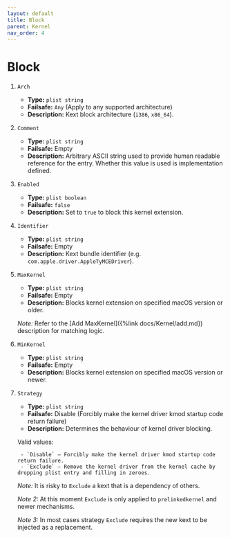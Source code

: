 ```yaml
---
layout: default
title: Block
parent: Kernel
nav_order: 4
---
```


# Block

1. `Arch`
    - **Type:** `plist string`
    - **Failsafe:** `Any` (Apply to any supported architecture)
    - **Description:** Kext block architecture (`i386`, `x86_64`).

2. `Comment`
    - **Type:** `plist string`
    - **Failsafe:** Empty
    - **Description:** Arbitrary ASCII string used to provide human readable reference for the entry. Whether this value is used is implementation defined.

3. `Enabled`
    - **Type:** `plist boolean`
    - **Failsafe:** `false`
    - **Description:** Set to `true` to block this kernel extension.

4. `Identifier`
    - **Type:** `plist string`
    - **Failsafe:** Empty
    - **Description:** Kext bundle identifier (e.g. `com.apple.driver.AppleTyMCEDriver`).

5. `MaxKernel`
    - **Type:** `plist string`
    - **Failsafe:** Empty
    - **Description:** Blocks kernel extension on specified macOS version or older.

    _Note:_ Refer to the [Add MaxKernel]({%link docs/Kernel/add.md}) description for matching logic.

6. `MinKernel`
    - **Type:** `plist string`
    - **Failsafe:** Empty
    - **Description:** Blocks kernel extension on specified macOS version or newer.

7. `Strategy`
    - **Type:** `plist string`
    - **Failsafe:** Disable (Forcibly make the kernel driver kmod startup code return failure)
    - **Description:** Determines the behaviour of kernel driver blocking.

    Valid values:

        - `Disable` — Forcibly make the kernel driver kmod startup code return failure.
        - `Exclude` — Remove the kernel driver from the kernel cache by dropping plist entry and filling in zeroes.
        
    _Note:_ It is risky to `Exclude` a kext that is a dependency of others.

    _Note 2:_ At this moment `Exclude` is only applied to `prelinkedkernel` and newer mechanisms.
    
    _Note 3:_ In most cases strategy `Exclude` requires the new kext to be injected as a replacement.